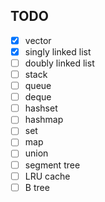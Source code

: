 ## TODO

- [x] vector
- [x] singly linked list
- [ ] doubly linked list
- [ ] stack
- [ ] queue
- [ ] deque
- [ ] hashset
- [ ] hashmap
- [ ] set
- [ ] map
- [ ] union
- [ ] segment tree
- [ ] LRU cache
- [ ] B tree